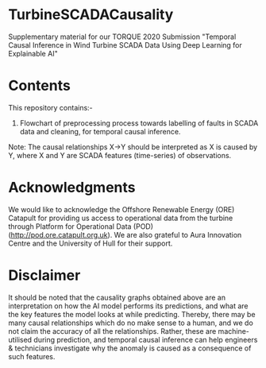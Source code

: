 # TurbineSCADACausality
Supplementary material for our TORQUE 2020 Submission "Temporal Causal Inference in Wind Turbine SCADA Data Using Deep Learning for Explainable AI"

# Contents 
This repository contains:-
1. Flowchart of preprocessing process towards labelling of faults in SCADA data and cleaning, for temporal causal inference.

Note: The causal relationships X->Y should be interpreted as X is caused by Y, where X and Y are SCADA features (time-series) of observations. 

# Acknowledgments
We would like to acknowledge the Offshore Renewable Energy (ORE) Catapult for providing us access to operational data from the turbine through Platform for Operational Data (POD) (http://pod.ore.catapult.org.uk). We are also grateful to Aura Innovation Centre and the University of Hull for their support.
# Disclaimer
It should be noted that the causality graphs obtained above are an interpretation on how the AI model performs its predictions, and what are the key features the model looks at while predicting. Thereby, there may be many causal relationships which do no make sense to a human, and we do not claim the accuracy of all the relationships. Rather, these are machine-utilised during prediction, and temporal causal inference can help engineers & technicians investigate why the anomaly is caused as a consequence of such features. 
